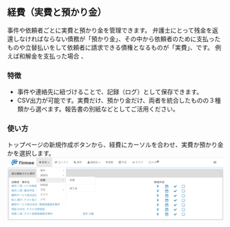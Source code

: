 ## 経費（実費と預かり金）

事件や依頼者ごとに実費と預かり金を管理できます。
弁護士にとって残金を返還しなければならない債務が「預かり金」、その中から依頼者のために支払ったものや立替払いをして依頼者に請求できる債権となるものが「実費」、です。
例えば和解金を支払った場合
、

### 特徴

* 事件や連絡先に紐づけることで、記録（ログ）として保存できます。
* CSV出力が可能です。実費だけ、預かり金だけ、両者を統合したものの３種類から選べます。報告書の別紙などとしてご活用ください。


### 使い方
トップページの新規作成ボタンから、経費にカーソルを合わせ、実費か預かり金かを選択します。
![](/assets/経費の新規作成.png)



